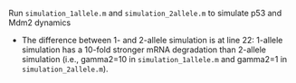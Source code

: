 Run `simulation_1allele.m` and `simulation_2allele.m` to simulate p53 and Mdm2 dynamics

* The difference between 1- and 2-allele simulation is at line 22: 1-allele simulation has a 10-fold stronger mRNA degradation than 2-allele simulation (i.e., gamma2=10 in `simulation_1allele.m` and gamma2=1 in `simulation_2allele.m`).

